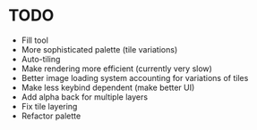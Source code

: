 # TODO

- Fill tool
- More sophisticated palette (tile variations)
- Auto-tiling
- Make rendering more efficient (currently very slow)
- Better image loading system accounting for variations of tiles
- Make less keybind dependent (make better UI)
- Add alpha back for multiple layers
- Fix tile layering
- Refactor palette 
